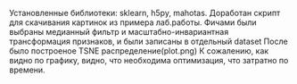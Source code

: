 Установленные библиотеки: sklearn, h5py, mahotas. 
Доработан скрипт для скачивания картинок из примера лаб.работы. 
Фичами были выбраны медианный фильтр и масштабно-инвариантная трансформация признаков, и были записаны в отдельный dataset
После было построеное TSNE распределение(plot.png)
К сожалению, как видно по графику, видно, что необходима оптимизация, что затратно по времени.

